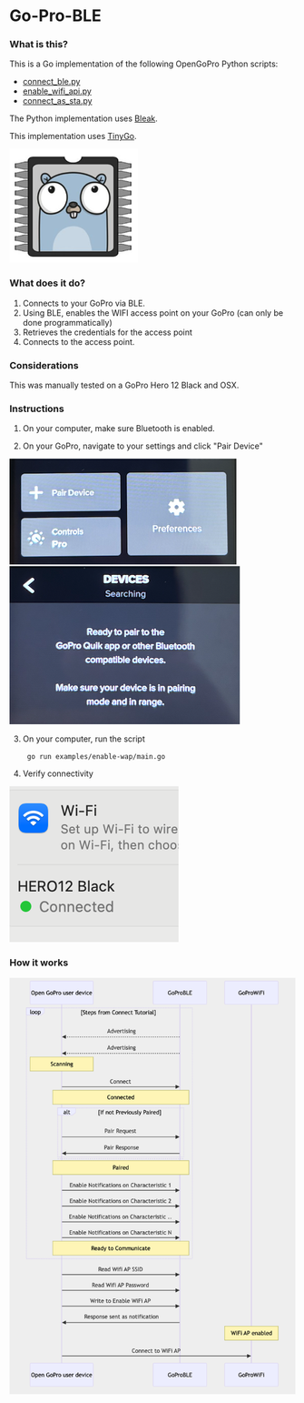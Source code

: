 # Go-Pro-BLE

### What is this?

This is a Go implementation of the following OpenGoPro Python scripts:
- [connect_ble.py](https://github.com/gopro/OpenGoPro/blob/main/demos/python/tutorial/tutorial_modules/tutorial_1_connect_ble/ble_connect.py)
- [enable_wifi_api.py](https://github.com/gopro/OpenGoPro/blob/main/demos/python/tutorial/tutorial_modules/tutorial_6_connect_wifi/enable_wifi_ap.py)
- [connect_as_sta.py](https://github.com/gopro/OpenGoPro/blob/main/demos/python/tutorial/tutorial_modules/tutorial_6_connect_wifi/connect_as_sta.py)

The Python implementation uses [Bleak](https://github.com/hbldh/bleak).

This implementation uses [TinyGo](https://tinygo.org/).

![tg](images/tg.png)

### What does it do?

1. Connects to your GoPro via BLE.
2. Using BLE, enables the WIFI access point on your GoPro (can only be done programmatically)
3. Retrieves the credentials for the access point
4. Connects to the access point.



### Considerations

This was manually tested on a GoPro Hero 12 Black and OSX.

### Instructions

1. On your computer, make sure Bluetooth is enabled.

2. On your GoPro, navigate to your settings and click "Pair Device"

![settings](images/settings.png)
![searching](images/searching.png)

3. On your computer, run the script

        go run examples/enable-wap/main.go

4. Verify connectivity

![connected](images/connected.png)

### How it works

![init](images/init.png)







